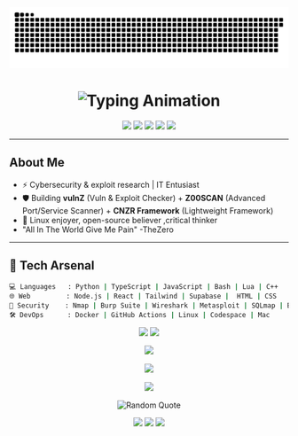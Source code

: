 <p align="center">
  <img src="https://raw.githubusercontent.com/Cenzer0/Cenzer0/main/output/snake.svg" alt="Contribution Snake Animation" />
</p>

<h1 align="center">
  <!-- Typing Animation -->
  <img src="https://readme-typing-svg.herokuapp.com?font=Fira+Code&weight=700&size=32&duration=3500&pause=700&color=00F7FF&center=true&vCenter=true&width=900&lines=Hey%2C+I'm+Cenzoo+%F0%9F%90%8D;Cybersecurity+%26+Exploit+Researcher+%F0%9F%94%90;Full+Stack+Developer+%F0%9F%92%BB;System+Administrator+%E2%9A%99%EF%B8%8F;Always+Hacking+the+Future+%F0%9F%9A%80" alt="Typing Animation" />
</h1>

<p align="center">
  <!-- Animated Badges -->
  <img src="https://komarev.com/ghpvc/?username=Cenzoo&label=Profile%20Views&color=1abc9c&style=flat-square" />
  <img src="https://img.shields.io/badge/OS-Mac-black?style=flat-square&logo=mac" />
  <img src="https://img.shields.io/badge/Code-Python-informational?style=flat-square&logo=python" />
  <img src="https://img.shields.io/badge/Sec-Red%20Team-critical?style=flat-square" />
  <img src="https://img.shields.io/badge/Status-Building%20vulnZ%20%26%20Z00SCAN-6f42c1?style=flat-square" />
</p>

---

##  About Me
- ⚡ Cybersecurity & exploit research  |  IT Entusiast
- 🛡 Building **vulnZ** (Vuln & Exploit Checker) + **Z00SCAN** (Advanced Port/Service Scanner)  + **CNZR Framework** (Lightweight Framework)
- 🐧 Linux enjoyer, open-source believer ,critical thinker
- "All In The World Give Me Pain"    -TheZero

---

## 🧰 Tech Arsenal
```bash
💻 Languages   : Python | TypeScript | JavaScript | Bash | Lua | C++
🌐 Web         : Node.js | React | Tailwind | Supabase |  HTML | CSS 
🔐 Security    : Nmap | Burp Suite | Wireshark | Metasploit | SQLmap | Bettercap | Hydra
🛠 DevOps      : Docker | GitHub Actions | Linux | Codespace | Mac
```
<p align="center">
  <!-- Core Stats -->
  <img src="https://github-readme-stats.vercel.app/api?username=Cenzer0&show_icons=true&theme=tokyonight&hide_border=true" height="165" />
  <img src="https://github-readme-stats.vercel.app/api/top-langs/?username=Cenzer0&layout=compact&theme=tokyonight&hide_border=true" height="180" />
</p>

<p align="center">
  <!-- Streaks -->
  <img src="https://github-readme-streak-stats.herokuapp.com?user=Cenzer0&theme=tokyonight&hide_border=true" height="180" />
</p>

<p align="center">
  <!-- Trophies -->
  <img src="https://github-profile-trophy.vercel.app/?username=Cenzer0&theme=dracula&no-frame=true&row=1&column=6" />
</p>

<p align="center">
  <img src="https://github-readme-activity-graph.vercel.app/graph?username=Cenzer0&custom_title=Cenzer0%27s%20Activity%20Graph&hide_border=true&theme=react-dark" />
</p>

<p align="center">
  <img src="https://quotes-github-readme.vercel.app/api?type=horizontal&theme=merko" alt="Random Quote" />
</p>

<p align="center">
  <a href="https://github.com/Cenzer0"><img src="https://img.shields.io/badge/GitHub-Cenzer0-181717?style=for-the-badge&logo=github" /></a>
  <a href="https://t.me/Cenzer0"><img src="https://img.shields.io/badge/Telegram-contact-blue?style=for-the-badge&logo=telegram" /></a>
  <a href="https://www.linkedin.com/muhammad-falih-afiq"><img src="https://img.shields.io/badge/LinkedIn-connect-0A66C2?style=for-the-badge&logo=linkedin" /></a>
</p>



